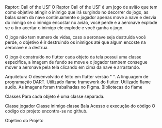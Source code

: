 Raptor: Call of the USF
O Raptor Call of the USF é um jogo de avião que tem como objetivo atingir o inimigo que irá surgindo no decorrer do jogo, as balas saem da nave continuamente o jogador apenas move a nave e desvia do inimigo se o inimigo encostar no avião, você perde e a aeronave explode se o tiro acertar o inimigo ele explode e você ganha o jogo.

O jogo não tem numero de vidas, caso a aeronave seja destruída você perde, o objetivo é ir destruindo os inimigos até que algum encoste na aeronave e a destrua.

O jogo é construído no flutter cada objeto da tela possui uma classe especifica, a imagem de fundo se move e o jogador tambem consegue mover a aeronave pela tela clicando em cima da nave e arrastando.

Arquitetura
O desenvolvido é feito em flutter versão " ".
A linguagem de programação DART.
Utilizado flame framework do flutter.
Utilizado flame audio.
As imagens foram trabalhadas no Figma.
Bibliotecas do flame

Classes
Para cada objeto é uma classe separada.

Classe jogador
Classe inimigo
classe Bala
Acesso e execução do código
O código do projeto encontra-se no github.

Objetivo do Projeto
